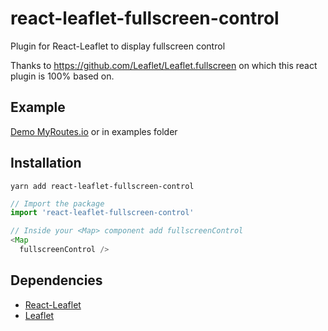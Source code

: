 # react-leaflet-fullscreen-control

Plugin for React-Leaflet to display fullscreen control

Thanks to https://github.com/Leaflet/Leaflet.fullscreen on which this react plugin is 100% based on.

## Example

[Demo MyRoutes.io](http://myroutes.io/) or in examples folder

## Installation

```
yarn add react-leaflet-fullscreen-control
```

```javascript
// Import the package
import 'react-leaflet-fullscreen-control'

// Inside your <Map> component add fullscreenControl
<Map
  fullscreenControl />
```

## Dependencies

* [React-Leaflet](https://github.com/PaulLeCam/react-leaflet)
* [Leaflet](https://github.com/Leaflet/Leaflet)